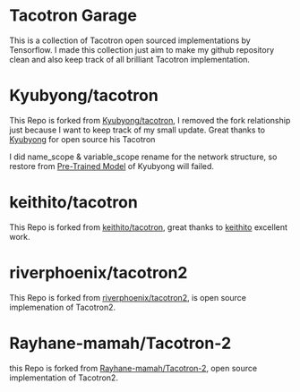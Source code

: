 # Tacotron Garage
This is a collection of Tacotron open sourced implementations by Tensorflow.
I made this collection just aim to make my github repository clean and also keep track of all brilliant Tacotron implementation.

# Kyubyong/tacotron
This Repo is forked from [Kyubyong/tacotron](https://github.com/Kyubyong/tacotron), I removed the fork relationship just because I want to keep track of my small update.
Great thanks to [Kyubyong](https://github.com/Kyubyong/tacotron) for open source his Tacotron

I did name_scope & variable_scope rename for the network structure, so restore from [Pre-Trained Model](https://www.dropbox.com/s/8kxa3xh2vfna3s9/LJ_logdir.zip?dl=0) of Kyubyong will failed.

# keithito/tacotron
This Repo is forked from [keithito/tacotron](https://github.com/keithito/tacotron), great thanks to [keithito](https://github.com/keithito/tacotron) excellent work. 

# riverphoenix/tacotron2
This Repo is forked from [riverphoenix/tacotron2](https://github.com/riverphoenix/tacotron2), is open source implemenation of Tacotron2.

# Rayhane-mamah/Tacotron-2
this Repo is forked from [Rayhane-mamah/Tacotron-2](https://github.com/Rayhane-mamah/Tacotron-2), open source implementation of Tacotron2.
